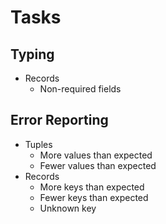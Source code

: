 # Tasks

## Typing

- Records
  - Non-required fields

## Error Reporting

- Tuples
  - More values than expected
  - Fewer values than expected
- Records
  - More keys than expected
  - Fewer keys than expected
  - Unknown key
